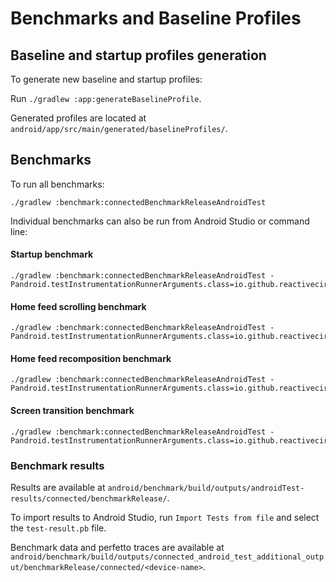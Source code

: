 # Benchmarks and Baseline Profiles

## Baseline and startup profiles generation

To generate new baseline and startup profiles:

Run `./gradlew :app:generateBaselineProfile`.

Generated profiles are located at `android/app/src/main/generated/baselineProfiles/`.

## Benchmarks

To run all benchmarks:

```
./gradlew :benchmark:connectedBenchmarkReleaseAndroidTest
```

Individual benchmarks can also be run from Android Studio or command line:

#### Startup benchmark

```
./gradlew :benchmark:connectedBenchmarkReleaseAndroidTest -Pandroid.testInstrumentationRunnerArguments.class=io.github.reactivecircus.kstreamlined.android.benchmark.startup.StartupBenchmark
```

#### Home feed scrolling benchmark

```
./gradlew :benchmark:connectedBenchmarkReleaseAndroidTest -Pandroid.testInstrumentationRunnerArguments.class=io.github.reactivecircus.kstreamlined.android.benchmark.home.HomeFeedScrollingBenchmark
```

#### Home feed recomposition benchmark

```
./gradlew :benchmark:connectedBenchmarkReleaseAndroidTest -Pandroid.testInstrumentationRunnerArguments.class=io.github.reactivecircus.kstreamlined.android.benchmark.home.HomeFeedRecompositionBenchmark
```

#### Screen transition benchmark

```
./gradlew :benchmark:connectedBenchmarkReleaseAndroidTest -Pandroid.testInstrumentationRunnerArguments.class=io.github.reactivecircus.kstreamlined.android.benchmark.screentransition.ScreenTransitionBenchmark
```

### Benchmark results

Results are available at `android/benchmark/build/outputs/androidTest-results/connected/benchmarkRelease/`.

To import results to Android Studio, run `Import Tests from file` and select the `test-result.pb` file.

Benchmark data and perfetto traces are available at `android/benchmark/build/outputs/connected_android_test_additional_output/benchmarkRelease/connected/<device-name>`.
